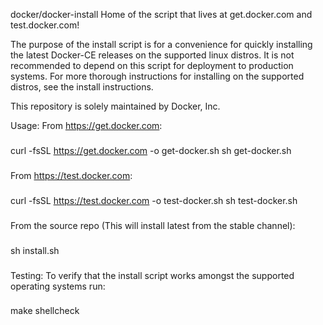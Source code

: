 docker/docker-install
Home of the script that lives at get.docker.com and test.docker.com!

The purpose of the install script is for a convenience for quickly installing the latest Docker-CE releases on the supported linux distros. It is not recommended to depend on this script for deployment to production systems. For more thorough instructions for installing on the supported distros, see the install instructions.

This repository is solely maintained by Docker, Inc.

Usage:
From https://get.docker.com:
###
curl -fsSL https://get.docker.com -o get-docker.sh
sh get-docker.sh
###
From https://test.docker.com:
###
curl -fsSL https://test.docker.com -o test-docker.sh
sh test-docker.sh
###
From the source repo (This will install latest from the stable channel):
###
sh install.sh
###
Testing:
To verify that the install script works amongst the supported operating systems run:
###
make shellcheck
###
